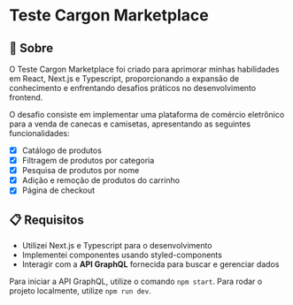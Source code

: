# Teste Cargon Marketplace

## 🚀 Sobre

O Teste Cargon Marketplace foi criado para aprimorar minhas habilidades em React, Next.js e Typescript, proporcionando a expansão de conhecimento e enfrentando desafios práticos no desenvolvimento frontend.

O desafio consiste em implementar uma plataforma de comércio eletrônico para a venda de canecas e camisetas, apresentando as seguintes funcionalidades:

- [x] Catálogo de produtos 
- [x] Filtragem de produtos por categoria
- [x] Pesquisa de produtos por nome
- [x] Adição e remoção de produtos do carrinho
- [x] Página de checkout

## 📋 Requisitos


- Utilizei Next.js e Typescript para o desenvolvimento
- Implementei componentes usando styled-components
- Interagir com a **API GraphQL** fornecida para buscar e gerenciar dados

Para iniciar a API GraphQL, utilize o comando `npm start`. Para rodar o projeto localmente, utilize `npm run dev`.
